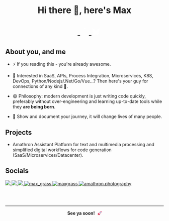 <!--suppress ALL -->
<style>
.a-big-icon {
  font-size: 2em;
  padding: 0.2em;
}
svg {
  vertical-align: -0.15em;
}
</style>

<h1 align="center">Hi there 👋, here's Max</h1>

<p class="a-big-icon" align="center">
   <a href="https://amathron.com/pages/profile/_team/max/mastodon" rel="me">
   <svg class="a-icon" xmlns="http://www.w3.org/2000/svg" width="1em" height="1em" viewBox="0 0 24 24"><g fill="none" stroke="white" stroke-linecap="round" stroke-linejoin="round" stroke-width="2"><path stroke-dasharray="80" stroke-dashoffset="80" d="M15.5 21.5C6 23.5 6.5 16.5 7.5 16.5C11 16.5 21 19 21 12.5V8.5C21 4.5 18.5 3 14 3H10C5.5 3 3 4 3 10V13C3 19 5 24 15.5 21.5Z"><animate fill="freeze" attributeName="stroke-dashoffset" dur="0.6s" values="80;160"/></path><path stroke-dasharray="32" stroke-dashoffset="32" d="M7 13.5L7 8C7 8 7.5 6 9.5 6C11.5 6 12 8 12 8L12 10.5L12 8C12 8 12.5 6 14.5 6C16.5 6 17 8 17 8L17 13.5"><animate fill="freeze" attributeName="stroke-dashoffset" begin="0.7s" dur="0.4s" values="32;0"/></path></g></svg>
  </a>
  <a href="https://amathron.com/pages/profile/_team/max/pixelfed" rel="me">
   <svg xmlns="http://www.w3.org/2000/svg" width="1em" height="1em" viewBox="0 0 24 24"><path fill="none" stroke="white" stroke-dasharray="60" stroke-dashoffset="60" stroke-linecap="round" stroke-width="2" d="M12 3C16.9706 3 21 7.02944 21 12C21 16.9706 16.9706 21 12 21C7.02944 21 3 16.9706 3 12C3 7.02944 7.02944 3 12 3Z"><animate fill="freeze" attributeName="stroke-dashoffset" dur="0.5s" values="60;0"/></path><path fill="white" fill-opacity="0" d="M11.2061 14.1832H13.0406C14.7687 14.1832 16.1697 12.8194 16.1697 11.1371C16.1697 9.45472 14.7687 8.09091 13.0406 8.09091H10.3929C9.39592 8.09091 8.58769 8.87772 8.58769 9.8483V16.6883L11.2061 14.1832Z"><animate fill="freeze" attributeName="fill-opacity" begin="0.6s" dur="0.5s" values="0;1"/></path></svg>
  </a>  
  <a href="https://amathron.com/pages/profile/_team/max/bluesky" rel="me">
  <svg xmlns="http://www.w3.org/2000/svg" width="1em" height="1em" viewBox="0 0 24 24"><path fill="white" d="M12 11.388c-.906-1.761-3.372-5.044-5.665-6.662c-2.197-1.55-3.034-1.283-3.583-1.033C2.116 3.978 2 4.955 2 5.528c0 .575.315 4.709.52 5.4c.68 2.28 3.094 3.05 5.32 2.803c-3.26.483-6.157 1.67-2.36 5.898c4.178 4.325 5.726-.927 6.52-3.59c.794 2.663 1.708 7.726 6.444 3.59c3.556-3.59.977-5.415-2.283-5.898c2.225.247 4.64-.523 5.319-2.803c.205-.69.52-4.825.52-5.399c0-.575-.116-1.55-.752-1.838c-.549-.248-1.386-.517-3.583 1.033c-2.293 1.621-4.76 4.904-5.665 6.664"/></svg>
  </a>
</p>


## About you, and me <svg xmlns="http://www.w3.org/2000/svg" width="1em" height="1em" viewBox="0 0 24 24"><g fill="none" stroke="white" stroke-linecap="round" stroke-linejoin="round" stroke-width="2"><path stroke-dasharray="20" stroke-dashoffset="20" d="M12 5C13.66 5 15 6.34 15 8C15 9.65685 13.6569 11 12 11C10.3431 11 9 9.65685 9 8C9 6.34315 10.3431 5 12 5z"><animate fill="freeze" attributeName="stroke-dashoffset" dur="0.4s" values="20;0"/></path><path stroke-dasharray="36" stroke-dashoffset="36" d="M12 14C16 14 19 16 19 17V19H5V17C5 16 8 14 12 14z" opacity="0"><set attributeName="opacity" begin="0.5s" to="1"/><animate fill="freeze" attributeName="stroke-dashoffset" begin="0.5s" dur="0.4s" values="36;0"/></path></g></svg>

- ⚡ If you reading this - you're already awesome.

- 🌱 Interested in SaaS, APIs, Process Integration, Microservices, K8S, DevOps, Python/Nodejs/.Net/Go/Vue...? Then here's your guy for connections of any kind 💙.

- 😄 Philosophy: modern development is just writing code quickly, preferably without over-engineering and learning up-to-date tools while they **are being born**.

- 🔭 Show and document your journey, it will change lives of many people.

## Projects <svg xmlns="http://www.w3.org/2000/svg" width="1em" height="1em" viewBox="0 0 24 24"><g stroke="white" stroke-linecap="round" stroke-linejoin="round"><g fill="none" stroke-dasharray="10" stroke-dashoffset="10" stroke-width="2"><path d="M3 5L5 7L9 3"><animate fill="freeze" attributeName="stroke-dashoffset" dur="0.2s" values="10;0"/></path><path d="M3 12L5 14L9 10"><animate fill="freeze" attributeName="stroke-dashoffset" begin="0.5s" dur="0.2s" values="10;0"/></path><path d="M3 19L5 21L9 17"><animate fill="freeze" attributeName="stroke-dashoffset" begin="1s" dur="0.2s" values="10;0"/></path></g><g fill="white" fill-opacity="0" stroke-dasharray="22" stroke-dashoffset="22"><rect width="9" height="3" x="11.5" y="3.5" rx="1.5"><animate fill="freeze" attributeName="stroke-dashoffset" begin="0.2s" dur="0.5s" values="22;0"/><animate fill="freeze" attributeName="fill-opacity" begin="1.7s" dur="0.5s" values="0;1"/></rect><rect width="9" height="3" x="11.5" y="10.5" rx="1.5"><animate fill="freeze" attributeName="stroke-dashoffset" begin="0.7s" dur="0.5s" values="22;0"/><animate fill="freeze" attributeName="fill-opacity" begin="1.9s" dur="0.5s" values="0;1"/></rect><rect width="9" height="3" x="11.5" y="17.5" rx="1.5"><animate fill="freeze" attributeName="stroke-dashoffset" begin="1.2s" dur="0.5s" values="22;0"/><animate fill="freeze" attributeName="fill-opacity" begin="2.1s" dur="0.5s" values="0;1"/></rect></g></g></svg>

- Amathron Assistant Platform for text and multimedia processing and simplified digital workflows for code generation (SaaS/Microservices/Datacenter).

## Socials <svg xmlns="http://www.w3.org/2000/svg" width="1em" height="1em" viewBox="0 0 24 24"><g fill="none" stroke="white" stroke-linecap="round" stroke-width="2"><path stroke-dasharray="56" stroke-dashoffset="56" d="M12 4C16.4183 4 20 7.58172 20 12C20 16.4183 16.4183 20 12 20C7.58172 20 4 16.4183 4 12C4 7.58172 7.58172 4 12 4Z"><animate fill="freeze" attributeName="stroke-dashoffset" dur="0.5s" values="56;0"/></path><path d="M12 4v0M20 12h0M12 20v0M4 12h0" opacity="0"><set attributeName="opacity" begin="0.9s" to="1"/><animate fill="freeze" attributeName="d" begin="0.9s" dur="0.2s" values="M12 4v0M20 12h0M12 20v0M4 12h0;M12 4v-2M20 12h2M12 20v2M4 12h-2"/></path></g><circle cx="12" cy="12" r="0" fill="white" fill-opacity="0"><set attributeName="fill-opacity" begin="0.6s" to="1"/><animate fill="freeze" attributeName="r" begin="0.6s" dur="0.2s" values="0;4"/></circle></svg>


<a href="https://amathron.com/pages/profile/_team/max/mastodon" rel="me">
    <img src="https://img.shields.io/badge/Mastodon-272765?style=for-the-badge&logo=mastodon"/>
</a>
<a href="https://amathron.com/pages/profile/_team/max/pixelfed" rel="me">
    <img src="https://img.shields.io/badge/Pixelfed-Pixelfed?style=for-the-badge&logo=data:image/svg+xml;base64,PHN2ZyB4bWxucz0iaHR0cDovL3d3dy53My5vcmcvMjAwMC9zdmciIHdpZHRoPSIxZW0iIGhlaWdodD0iMWVtIiB2aWV3Qm94PSIwIDAgMjQgMjQiPjxwYXRoIGZpbGw9IndoaXRlIiBkPSJNMTIuMDAxIDJjNS41MjMgMCAxMCA0LjQ3NyAxMCAxMHMtNC40NzcgMTAtMTAgMTBzLTEwLTQuNDc3LTEwLTEwczQuNDc3LTEwIDEwLTEwbTAgMmE4IDggMCAxIDAgMCAxNmE4IDggMCAwIDAgMC0xNm0xLjAzMSA0LjA5OWMxLjcxMyAwIDMuMTAxIDEuMzQ1IDMuMTAxIDMuMDA1cy0xLjM4OCAzLjAwNS0zLjEgMy4wMDVoLTEuODE5TDguNjIgMTYuNThWOS44MzJjMC0uOTU3LjgwMS0xLjczMyAxLjc5LTEuNzMzeiIvPjwvc3ZnPg=="/>
</a>
<a href="https://amathron.com/pages/profile/_team/max/bluesky" rel="me">
    <img src="https://img.shields.io/badge/Bluesky-0085ff?style=for-the-badge&logo=bluesky&logoColor=white"/>
</a>

<a href="https://amathron.com/pages/profile/_team/max/x" target="blank">
<img src="https://img.shields.io/badge/X-1DA1F2?style=for-the-badge&logo=x&logoColor=white"
          alt="max_grass" />
</a>
<a href="https://amathron.com/pages/profile/_team/max/linkedin" target="blank">
<img src="https://img.shields.io/badge/LinkedIn-0077B5?style=for-the-badge&logo=linkedin&logoColor=white"
          alt="maxgrass" />
</a>
<a href="https://amathron.com/pages/profile/_team/max/instagram" target="blank">
<img src="https://img.shields.io/badge/Instagram-E4405F?style=for-the-badge&logo=instagram&logoColor=white"
          alt="amathron.photography" />
</a>
<!-- <a href="https://amathron.com/pages/apps" target="blank">
<img alt="Discord"
src="https://img.shields.io/badge/⌨️%20MicroPortfolio-green?style=for-the-badge&logoColor=white">
</a> -->

<br><br>

---

<p align="center">
<b>See ya soon!</b> &nbsp;<svg xmlns="http://www.w3.org/2000/svg" width="1em" height="1em" viewBox="0 0 32 32"><g fill="none"><path fill="#CA0B4A" d="M29.2 2.95c-.947-.947-2.7-.998-3.818-.425c-.913.314-1.874.667-2.854 1.063l.01.01c-2.575 1.095-6.427 3.04-9.51 5.902c-2.164 2.01-3.404 3.556-4.235 4.965l-5.298 1.95a1 1 0 0 0-.362 1.646l11.138 11.137a1 1 0 0 0 1.645-.362l2.204-5.986c1.608-.958 3.223-2.165 4.908-3.85c2.39-2.39 4.366-6.56 5.513-9.357l.009.008c.4-.99.758-1.961 1.074-2.883c.573-1.118.74-2.654-.424-3.818"/><path fill="#F4F4F4" d="M23.299 4.365c-2.517 1.04-6.478 2.978-9.59 5.868c-2.015 1.87-3.172 3.294-3.94 4.55c-.769 1.255-1.175 2.38-1.663 3.74l-.002.007c-.17.474-.35.977-.559 1.514l4.556 4.556c3.602-1.48 6.74-2.828 10.22-6.307c2.351-2.352 4.339-6.642 5.454-9.421z"/><path fill="#9B9B9B" d="M24.528 11.25a3.25 3.25 0 1 1-6.5 0a3.25 3.25 0 0 1 6.5 0"/><path fill="#83CBFF" d="M23.528 11.25a2.25 2.25 0 1 1-4.5 0a2.25 2.25 0 0 1 4.5 0"/><path fill="#FF8257" d="M2.451 29.61C1.744 28.905 2.028 24 4.528 23c0 0 2.5-1 4.11.6c1.612 1.601.89 3.4.89 3.4c-.707 2.121-3.718 2.965-4.071 2.61c-.195-.194.156-.55 0-.706c-.157-.157-.398.022-1.06.353c-.472.236-1.663.637-1.946.354"/><path fill="#533566" d="M6.088 21.06a1.5 1.5 0 0 1 2.122 0l3.535 3.536a1.5 1.5 0 1 1-2.121 2.122l-3.536-3.536a1.5 1.5 0 0 1 0-2.121"/><path fill="#F92F60" d="M15.535 18.722c.442-1.2-.725-2.368-1.926-1.926l-7.114 2.619a1 1 0 0 0-.362 1.646l5.138 5.137a1 1 0 0 0 1.645-.362z"/></g></svg>
</a>
</p>

